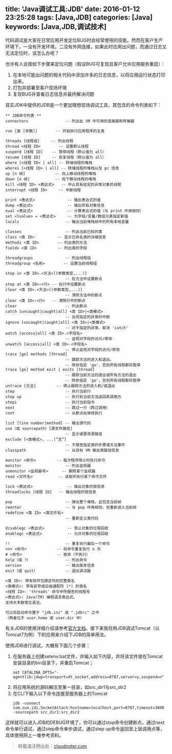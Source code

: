 title: 'Java调试工具:JDB'
date: 2016-01-12 23:25:28
tags: [Java,JDB]
categories: [Java]
keywords: [Java,JDB,调试技术]
---
代码调试是大家在日常应用开发定位BUG时会经常使用的技能。然而在客户生产环境下，一没有开发环境，二没有外网连接，如果此时应用出问题，而通过日志又无法定位时，该怎么办呢？

也许有人会按如下步骤来定位问题（假设BUG可复现且客户允许应用服务重启）：
1. 在本地可能出问题的相关代码中添加许多的日志信息，以将应用运行状态打印出来。
2. 打包并部署至客户现场环境
3. 复现BUG并查看日志信息并最终解决问题

其实JDK中提供的JDB是一个更加理想现场调试工具，其包含的命令列表如下：

<!--more-->

```
** JDB命令列表 **
connectors                -- 列出此 VM 中可用的连接器和传输器

run [类 [参数]]        -- 开始执行应用程序的主类

threads [线程组]     -- 列出线程
thread <线程 ID>        -- 设置默认线程
suspend [线程 ID]    -- 暂停线程（默认值为 all）
resume [线程 ID]     -- 恢复线程（默认值为 all）
where [<线程 ID> | all] -- 转储线程的堆栈
wherei [<线程 ID> | all] -- 转储线程的堆栈以及 pc 信息
up [n 帧]             -- 向上移动线程的堆栈
down [n 帧]           -- 向下移动线程的堆栈
kill <线程 ID> <表达式>   -- 中止具有给定的异常对象的线程
interrupt <线程 ID>     -- 中断线程

print <表达式>              -- 输出表达式的值
dump <表达式>               -- 输出所有对象信息
eval <表达式>               -- 计算表达式的值（与 print 作用相同）
set <lvalue> = <表达式>     -- 为字段/变量/数组元素指定新值
locals                    -- 输出当前堆栈帧中的所有本地变量

classes                   -- 列出当前已知的类
class <类 ID>          -- 显示已命名类的详细信息
methods <类 ID>        -- 列出类的方法
fields <类 ID>         -- 列出类的字段

threadgroups              -- 列出线程组
threadgroup <名称>        -- 设置当前线程组

stop in <类 ID>.<方法>[(参数类型,...)]
                          -- 在方法中设置断点
stop at <类 ID>:<行> -- 在行中设置断点
clear <类 ID>.<方法>[(参数类型,...)]
                          -- 清除方法中的断点
clear <类 ID>:<行>   -- 清除行中的断点
clear                     -- 列出断点
catch [uncaught|caught|all] <类 ID>|<类模式>
                          -- 出现指定的异常时中断
ignore [uncaught|caught|all] <类 ID>|<类模式>
                          -- 对于指定的异常，取消 'catch'
watch [access|all] <类 ID>.<字段名>
                          -- 监视对字段的访问/修改
unwatch [access|all] <类 ID>.<字段名>
                          -- 停止监视对字段的访问/修改
trace [go] methods [thread]
                          -- 跟踪方法的进入和退出。
                          -- 除非指定 'go'，否则所有线程都将暂停
trace [go] method exit | exits [thread]
                          -- 跟踪当前方法的退出或所有方法的退出
                          -- 除非指定 'go'，否则所有线程都将暂停
untrace [方法]         -- 停止跟踪方法的进入和/或退出
step                      -- 执行当前行
step up                   -- 执行到当前方法返回其调用方
stepi                     -- 执行当前指令
next                      -- 跳过一行（跨过调用）
cont                      -- 从断点处继续执行

list [line number|method] -- 输出源代码
use（或 sourcepath）[源文件路径]
                          -- 显示或更改源路径
exclude [<类模式>, ...|“无”]
                          -- 不报告指定类的步骤或方法事件
classpath                 -- 从目标 VM 输出类路径信息

monitor <命令>         -- 每次程序停止时执行命令
monitor                   -- 列出监视器
unmonitor <监视器号>      -- 删除某个监视器
read <文件名>           -- 读取并执行某个命令文件

lock <表达式>               -- 输出对象的锁信息
threadlocks [线程 ID]   -- 输出线程的锁信息

pop                       -- 弹出整个堆栈，且包含当前帧
reenter                   -- 与 pop 作用相同，但重新进入当前帧
redefine <类 ID> <类文件名>
                          -- 重新定义类代码

disablegc <表达式>          -- 禁止对象的垃圾回收
enablegc <表达式>           -- 允许对象的垃圾回收

!!                        -- 重复执行最后一个命令
<n> <命令>             -- 将命令重复执行 n 次
# <命令>               -- 放弃（不执行）
help（或 ?）               -- 列出命令
version                   -- 输出版本信息
exit（或 quit）            -- 退出调试器

<类 ID>: 带有软件包限定符的完整类名
<类模式>: 带有前导或后缀通配符 (*) 的类名
<线程 ID>: 'threads' 命令中所报告的线程号
<表达式>: Java(TM) 编程语言表达式。
支持大多数常见语法。

可以将启动命令置于 "jdb.ini" 或 ".jdbrc" 之中
（两者位于 user.home 或 user.dir 中）
```

有关JDB的使用详细介绍请参考[官方文档][1]。接下来我将用JDB调试Tomcat（以Tomcat7为例）下的应用来介绍下JDB的简单用法。

[1]: https://docs.oracle.com/javase/8/docs/technotes/tools/unix/jdb.html

使用JDB进行调试，大概有下面几个步骤：

1. 在服务器上创建setenv.bat文件，并输入如下内容，并将该文件放在Tomcat安装目录的bin目录下，并重启Tomcat；
    ``` 
    set CATALINA_OPTS="-agentlib:jdwp=transport=dt_socket,address=8787,server=y,suspend=n"
    ```
2. 将应用系统的源码解压至某一目录，如src_dir1与src_dir2
3. 在CLI下输入以下命令连接至服务器上的Tomcat
	```
	jdb -connect com.sun.jdi.SocketAttach:hostname=localhost,port=8787,timeout=3000 -sourcepath src_dir1:src_dir2
	```

这样就可以进入JDB的DEBUG环境了，你可以通过stop命令创建断点，通过next命令单行调试，通过step命令单步调试，通过step up命令返回至上层调用点等，具体使用网上一堆参考资料。


> 转载请注明出处：[cloudnoter.com](http://cloudnoter.com)

